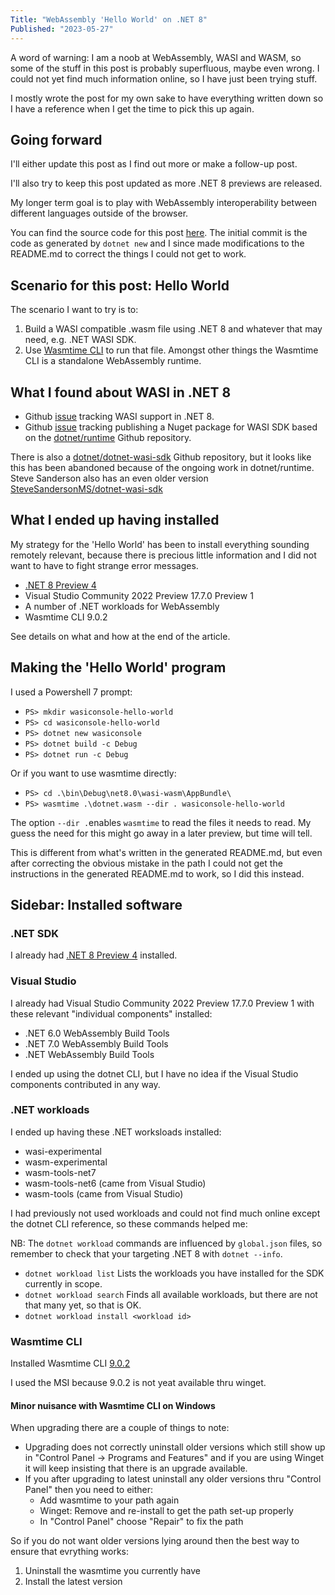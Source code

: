 ```yaml
---
Title: "WebAssembly 'Hello World' on .NET 8"
Published: "2023-05-27"
---
```

A word of warning: I am a noob at WebAssembly, WASI and WASM, so some of the
stuff in this post is probably superfluous, maybe even wrong. I could not yet
find much information online, so I have just been trying stuff.

I mostly wrote the post for my own sake to have everything written down so I
have a reference when I get the time to pick this up again.

## Going forward

I'll either update this post as I find out more or make a follow-up post.

I'll also try to keep this post updated as more .NET 8 previews are released.

My longer term goal is to play with WebAssembly interoperability between
different languages outside of the browser.

You can find the source code for this post [here](https://github.com/henrikrxn/webassembly-experiments/tree/main/wasiconsole-hello-world).
The initial commit is the code as generated by `dotnet new` and I since made
modifications to the README.md to correct the things I could not get to work.

## Scenario for this post: Hello World

The scenario I want to try is to:

1. Build a WASI compatible .wasm file using .NET 8 and whatever that may need,
e.g. .NET WASI SDK.
2. Use [Wasmtime CLI](https://github.com/BytecodeAlliance/wasmtime) to run that file.
Amongst other things the Wasmtime CLI is a standalone WebAssembly runtime.

## What I found about WASI in .NET 8

* Github [issue](https://github.com/dotnet/runtime/issues/65895) tracking WASI
support in .NET 8.
* Github [issue](https://github.com/dotnet/runtime/issues/82788) tracking
publishing a Nuget package for WASI SDK based on the
[dotnet/runtime](https://github.com/dotnet/runtime/) Github repository.

There is also a [dotnet/dotnet-wasi-sdk](https://github.com/dotnet/dotnet-wasi-sdk/)
Github repository, but it looks like this has been abandoned because of the
ongoing work in dotnet/runtime. Steve Sanderson also has an even older version
[SteveSandersonMS/dotnet-wasi-sdk](https://github.com/SteveSandersonMS/dotnet-wasi-sdk/)

## What I ended up having installed

My strategy for the 'Hello World' has been to install everything sounding
remotely relevant, because there is precious little information and I did not
want to have to fight strange error messages.

* [.NET 8 Preview 4](https://dotnet.microsoft.com/en-us/download/dotnet/8.0)
* Visual Studio Community 2022 Preview 17.7.0 Preview 1
* A number of .NET workloads for WebAssembly
* Wasmtime CLI 9.0.2

See details on what and how at the end of the article.

## Making the 'Hello World' program

I used a Powershell 7 prompt:

* `PS> mkdir wasiconsole-hello-world`
* `PS> cd wasiconsole-hello-world`
* `PS> dotnet new wasiconsole`
* `PS> dotnet build -c Debug`
* `PS> dotnet run -c Debug`

Or if you want to use wasmtime directly:

* `PS> cd .\bin\Debug\net8.0\wasi-wasm\AppBundle\`
* `PS> wasmtime .\dotnet.wasm --dir . wasiconsole-hello-world`

The option `--dir .`enables `wasmtime` to read the files it needs to read.
My guess the need for this might go away in a later preview, but time will tell.

This is different from what's written in the generated README.md, but even after
correcting the obvious mistake in the path I could not get the instructions in
the generated README.md to work, so I did this instead.

## Sidebar: Installed software

### .NET SDK

I already had [.NET 8 Preview 4](https://dotnet.microsoft.com/en-us/download/dotnet/8.0)
installed.

### Visual Studio

I already had Visual Studio Community 2022 Preview 17.7.0 Preview 1 with these
relevant "individual components" installed:

* .NET 6.0 WebAssembly Build Tools
* .NET 7.0 WebAssembly Build Tools
* .NET WebAssembly Build Tools

I ended up using the dotnet CLI, but I have no idea if the Visual
Studio components contributed in any way.

### .NET workloads

I ended up having these .NET worksloads installed:

* wasi-experimental
* wasm-experimental
* wasm-tools-net7
* wasm-tools-net6 (came from Visual Studio)
* wasm-tools (came from Visual Studio)

I had previously not used workloads and could not find much online except the
dotnet CLI reference, so these commands helped me:

NB: The `dotnet workload` commands are influenced by `global.json` files, so
remember to check that your targeting .NET 8 with `dotnet --info`.

* `dotnet workload list`
  Lists the workloads you have installed for the SDK currently in scope.
* `dotnet workload search`
  Finds all available workloads, but there are not that many yet, so that is OK.
* `dotnet workload install <workload id>`

### Wasmtime CLI

Installed Wasmtime CLI [9.0.2](https://github.com/bytecodealliance/wasmtime/releases/tag/v9.0.2)

I used the MSI because 9.0.2 is not yeat available thru winget.

#### Minor nuisance with Wasmtime CLI on Windows

When upgrading there are a couple of things to note:

* Upgrading does not correctly uninstall older versions which still show up in
"Control Panel -> Programs and Features" and if you are using Winget it will
keep insisting that there is an upgrade available.
* If you after upgrading to latest uninstall any older versions thru "Control Panel"
then you need to either:
  * Add wasmtime to your path again
  * Winget: Remove and re-install to get the path set-up properly
  * In "Control Panel" choose "Repair" to fix the path

So if you do not want older versions lying around then the best way to ensure
that evrything works:

1. Uninstall the wasmtime you currently have
2. Install the latest version

